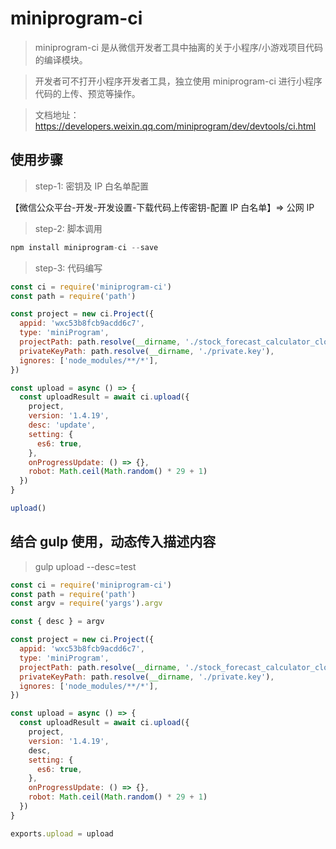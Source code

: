 # miniprogram-ci

> miniprogram-ci 是从微信开发者工具中抽离的关于小程序/小游戏项目代码的编译模块。

> 开发者可不打开小程序开发者工具，独立使用 miniprogram-ci 进行小程序代码的上传、预览等操作。 

> 文档地址：https://developers.weixin.qq.com/miniprogram/dev/devtools/ci.html

## 使用步骤

> step-1: 密钥及 IP 白名单配置

【微信公众平台-开发-开发设置-下载代码上传密钥-配置 IP 白名单】=> 公网 IP

> step-2: 脚本调用

```js
npm install miniprogram-ci --save
```

> step-3: 代码编写

```js
const ci = require('miniprogram-ci')
const path = require('path')

const project = new ci.Project({
  appid: 'wxc53b8fcb9acdd6c7',
  type: 'miniProgram',
  projectPath: path.resolve(__dirname, './stock_forecast_calculator_cloud'),
  privateKeyPath: path.resolve(__dirname, './private.key'),
  ignores: ['node_modules/**/*'],
})

const upload = async () => {
  const uploadResult = await ci.upload({
    project,
    version: '1.4.19',
    desc: 'update',
    setting: {
      es6: true,
    },
    onProgressUpdate: () => {},
    robot: Math.ceil(Math.random() * 29 + 1)
  })
}

upload()
```

## 结合 gulp 使用，动态传入描述内容

> gulp upload --desc=test

```js
const ci = require('miniprogram-ci')
const path = require('path')
const argv = require('yargs').argv

const { desc } = argv

const project = new ci.Project({
  appid: 'wxc53b8fcb9acdd6c7',
  type: 'miniProgram',
  projectPath: path.resolve(__dirname, './stock_forecast_calculator_cloud'),
  privateKeyPath: path.resolve(__dirname, './private.key'),
  ignores: ['node_modules/**/*'],
})

const upload = async () => {
  const uploadResult = await ci.upload({
    project,
    version: '1.4.19',
    desc,
    setting: {
      es6: true,
    },
    onProgressUpdate: () => {},
    robot: Math.ceil(Math.random() * 29 + 1)
  })
}

exports.upload = upload
```